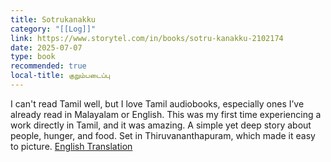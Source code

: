 ```yaml
---
title: Sotrukanakku
category: "[[Log]]"
link: https://www.storytel.com/in/books/sotru-kanakku-2102174
date: 2025-07-07
type: book
recommended: true
local-title: குறும்படைப்பு
---
```

I can't read Tamil well, but I love Tamil audiobooks, especially ones I’ve already read in Malayalam or English. This was my first time experiencing a work directly in Tamil, and it was amazing. A simple yet deep story about people, hunger, and food. Set in Thiruvananthapuram, which made it easy to picture. [English Translation](https://rendering-endeavors.blogspot.com/2013/06/valued-meal.html?m=1)






